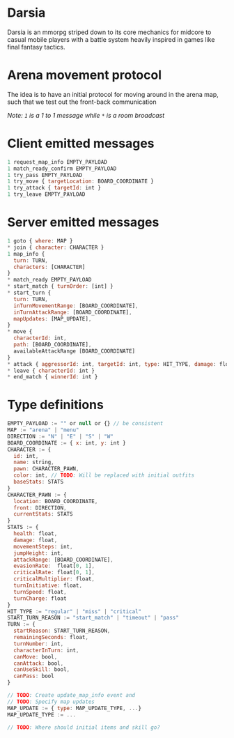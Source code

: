 # Darsia

Darsia is an mmorpg striped down to its core mechanics for midcore to casual
mobile players with a battle system heavily inspired in games like final fantasy
tactics.

# Arena movement protocol

The idea is to have an initial protocol for moving around in the arena map, such
that we test out the front-back communication

*Note: `1` is a 1 to 1 message while ` * ` is a room broadcast*

# Client emitted messages

```js
1 request_map_info EMPTY_PAYLOAD
1 match_ready_confirm EMPTY_PAYLOAD
1 try_pass EMPTY_PAYLOAD
1 try_move { targetLocation: BOARD_COORDINATE }
1 try_attack { targetId: int }
1 try_leave EMPTY_PAYLOAD
```

# Server emitted messages

```js
1 goto { where: MAP }
* join { character: CHARACTER }
1 map_info {
  turn: TURN,
  characters: [CHARACTER]
}
* match_ready EMPTY_PAYLOAD
* start_match { turnOrder: [int] }
* start_turn {
  turn: TURN,
  inTurnMovementRange: [BOARD_COORDINATE],
  inTurnAttackRange: [BOARD_COORDINATE],
  mapUpdates: [MAP_UPDATE],
}
* move {
  characterId: int,
  path: [BOARD_COORDINATE],
  availableAttackRange [BOARD_COORDINATE]
}
* attack { aggressorId: int, targetId: int, type: HIT_TYPE, damage: float }
* leave { characterId: int }
* end_match { winnerId: int }
```

# Type definitions

```js
EMPTY_PAYLOAD := "" or null or {} // be consistent
MAP := "arena" | "menu"
DIRECTION := "N" | "E" | "S" | "W"
BOARD_COORDINATE := { x: int, y: int }
CHARACTER := {
  id: int,
  name: string,
  pawn: CHARACTER_PAWN,
  color: int, // TODO: Will be replaced with initial outfits
  baseStats: STATS
}
CHARACTER_PAWN := {
  location: BOARD_COORDINATE,
  front: DIRECTION,
  currentStats: STATS
}
STATS := {
  health: float,
  damage: float,
  movementSteps: int,
  jumpHeight: int,
  attackRange: [BOARD_COORDINATE],
  evasionRate:  float[0, 1],
  criticalRate: float[0, 1],
  criticalMultiplier: float,
  turnInitiative: float,
  turnSpeed: float,
  turnCharge: float
}
HIT_TYPE := "regular" | "miss" | "critical"
START_TURN_REASON := "start_match" | "timeout" | "pass"
TURN := {
  startReason: START_TURN_REASON,
  remainingSeconds: float,
  turnNumber: int,
  characterInTurn: int,
  canMove: bool,
  canAttack: bool,
  canUseSkill: bool,
  canPass: bool
}

// TODO: Create update_map_info event and
// TODO: Specify map updates
MAP_UPDATE := { type: MAP_UPDATE_TYPE, ...}
MAP_UPDATE_TYPE := ...

// TODO: Where should initial items and skill go?
```
